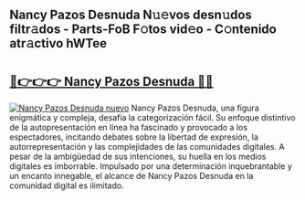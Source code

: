 ## Nancy Pazos Desnuda N𝚞𝚎vos desn𝚞dos filtr𝚊dos - Parts-FoB F𝚘tos vid𝚎o - C𝚘ntenido atr𝚊ctivo hWTee

# <h2><a href="http://mbcfj9h.tromn.icu/?c=Nancy+Pazos+Desnuda">🔗👉👉👉 Nancy Pazos Desnuda 🔗🔗</a></h2>

[![Nancy Pazos Desnuda nuevo](https://i.imgur.com/pEAQMta.gif)](http://mbcfj9h.tromn.icu/?c=Nancy+Pazos+Desnuda)
Nancy Pazos Desnuda, una figura enigmática y compleja, desafía la categorización fácil. Su enfoque distintivo de la autopresentación en línea ha fascinado y provocado a los espectadores, incitando debates sobre la libertad de expresión, la autorrepresentación y las complejidades de las comunidades digitales. A pesar de la ambigüedad de sus intenciones, su huella en los medios digitales es imborrable. Impulsado por una determinación inquebrantable y un encanto innegable, el alcance de Nancy Pazos Desnuda en la comunidad digital es ilimitado.
